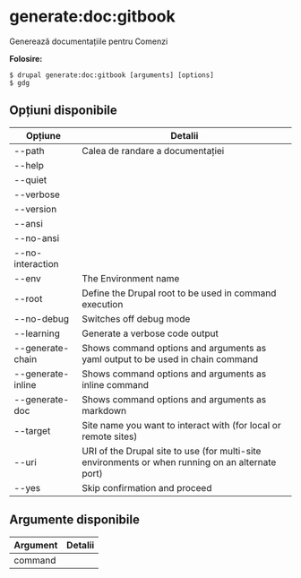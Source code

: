 # generate:doc:gitbook
Generează documentațiile pentru Comenzi

**Folosire:**
```
$ drupal generate:doc:gitbook [arguments] [options]
$ gdg  
```

## Opțiuni disponibile
Opțiune | Detalii
-------|-------------
--path | Calea de randare a documentației
--help | 
--quiet | 
--verbose | 
--version | 
--ansi | 
--no-ansi | 
--no-interaction | 
--env | The Environment name
--root | Define the Drupal root to be used in command execution
--no-debug | Switches off debug mode
--learning | Generate a verbose code output
--generate-chain | Shows command options and arguments as yaml output to be used in chain command
--generate-inline | Shows command options and arguments as inline command
--generate-doc | Shows command options and arguments as markdown
--target | Site name you want to interact with (for local or remote sites)
--uri | URI of the Drupal site to use (for multi-site environments or when running on an alternate port)
--yes | Skip confirmation and proceed

## Argumente disponibile
Argument | Detalii
---------|-------------
command | 
